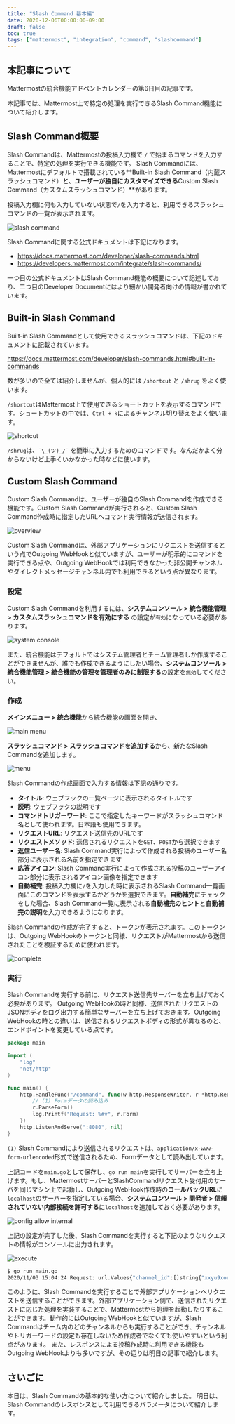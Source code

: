 ```yaml
---
title: "Slash Command 基本編"
date: 2020-12-06T00:00:00+09:00
draft: false
toc: true
tags: ["mattermost", "integration", "command", "slashcommand"]
---
```


## 本記事について

Mattermostの統合機能アドベントカレンダーの第6日目の記事です。

本記事では、Mattermost上で特定の処理を実行できるSlash Command機能について紹介します。

## Slash Command概要

Slash Commandは、Mattermostの投稿入力欄で `/` で始まるコマンドを入力することで、特定の処理を実行できる機能です。
Slash Commandには、Mattermostにデフォルトで搭載されている**Built-in Slash Command（内蔵スラッシュコマンド）**と、ユーザーが独自にカスタマイズできる**Custom Slash Command（カスタムスラッシュコマンド）**があります。

投稿入力欄に何も入力していない状態で`/`を入力すると、利用できるスラッシュコマンドの一覧が表示されます。

![slash command](https://blog.kaakaa.dev/images/posts/advent-calendar-2020/day6/slash-command.png)

Slash Commandに関する公式ドキュメントは下記になります。

* https://docs.mattermost.com/developer/slash-commands.html
* https://developers.mattermost.com/integrate/slash-commands/

一つ目の公式ドキュメントはSlash Command機能の概要について記述しており、二つ目のDeveloper Documentにはより細かい開発者向けの情報が書かれています。


## Built-in Slash Command
Built-in Slash Commandとして使用できるスラッシュコマンドは、下記のドキュメントに記載されています。

https://docs.mattermost.com/developer/slash-commands.html#built-in-commands

数が多いので全ては紹介しませんが、個人的には `/shortcut` と `/shrug` をよく使います。

`/shortcut`はMattermost上で使用できるショートカットを表示するコマンドです。ショートカットの中では、`Ctrl + k`によるチャンネル切り替えをよく使います。

![shortcut](https://blog.kaakaa.dev/images/posts/advent-calendar-2020/day6/shortcut.png)

`/shrug`は、`¯\_(ツ)_/¯` を簡単に入力するためのコマンドです。なんだかよく分からないけど上手くいかなかった時などに使います。

## Custom Slash Command
Custom Slash Commandは、ユーザーが独自のSlash Commandを作成できる機能です。Custom Slash Commandが実行されると、Custom Slash Command作成時に指定したURLへコマンド実行情報が送信されます。

![overview](https://blog.kaakaa.dev/images/posts/advent-calendar-2020/day6/overview.drawio.png)

Custom Slash Commandは、外部アプリケーションにリクエストを送信するという点でOutgoing WebHookと似ていますが、ユーザーが明示的にコマンドを実行できる点や、Outgoing WebHookでは利用できなかった非公開チャンネルやダイレクトメッセージチャンネル内でも利用できるという点が異なります。

### 設定

Custom Slash Commandを利用するには、**システムコンソール > 統合機能管理 > カスタムスラッシュコマンドを有効にする** の設定が`有効`になっている必要があります。

![system console](https://blog.kaakaa.dev/images/posts/advent-calendar-2020/day6/config-slash-command.png)

また、統合機能はデフォルトではシステム管理者とチーム管理者しか作成することができませんが、誰でも作成できるようにしたい場合、**システムコンソール > 統合機能管理 > 統合機能の管理を管理者のみに制限する**の設定を`無効`してください。

### 作成

**メインメニュー > 統合機能**から統合機能の画面を開き、

![main menu](https://blog.kaakaa.dev/images/posts/advent-calendar-2020/day6/integration-menu.png)

**スラッシュコマンド > スラッシュコマンドを追加する**から、新たなSlash Commandを追加します。

![menu](https://blog.kaakaa.dev/images/posts/advent-calendar-2020/day6/slash-command-menu.png)

Slash Commandの作成画面で入力する情報は下記の通りです。

* **タイトル**: ウェブフックの一覧ページに表示されるタイトルです
* **説明**: ウェブフックの説明です
* **コマンドトリガーワード**: ここで指定したキーワードがスラッシュコマンド名として使われます。日本語も使用できます。
* **リクエストURL**: リクエスト送信先のURLです
* **リクエストメソッド**: 送信されるリクエストを`GET`、`POST`から選択できます
* **返信ユーザー名**: Slash Command実行によって作成される投稿のユーザー名部分に表示される名前を指定できます
* **応答アイコン**: Slash Command実行によって作成される投稿のユーザーアイコン部分に表示されるアイコン画像を指定できます
* **自動補完**: 投稿入力欄に`/`を入力した時に表示されるSlash Command一覧画面にこのコマンドを表示するかどうかを選択できます。**自動補完**にチェックをした場合、Slash Command一覧に表示される**自動補完のヒント**と**自動補完の説明**を入力できるようになります。

Slash Commandの作成が完了すると、トークンが表示されます。このトークンは、Outgoing WebHookのトークンと同様、リクエストがMattermostから送信されたことを検証するために使われます。

![complete](https://blog.kaakaa.dev/images/posts/advent-calendar-2020/day6/complete-slash-command.png)

### 実行

Slash Commandを実行する前に、リクエスト送信先サーバーを立ち上げておく必要があります。
Outgoing WebHookの時と同様、送信されたリクエストのJSONボディをログ出力する簡単なサーバーを立ち上げておきます。Outgoing WebHookの時との違いは、送信されるリクエストボディの形式が異なるのと、エンドポイントを変更している点です。

```go:main.go
package main

import (
	"log"
	"net/http"
)

func main() {
	http.HandleFunc("/command", func(w http.ResponseWriter, r *http.Request) {
		// (1) Formデータの読み込み
		r.ParseForm()
		log.Printf("Request: %#v", r.Form)
	})
	http.ListenAndServe(":8080", nil)
}
```

`(1)` Slash Commandにより送信されるリクエストは、`application/x-www-form-urlencoded`形式で送信されるため、Formデータとして読み出しています。

上記コードを`main.go`として保存し、`go run main`を実行してサーバーを立ち上げます。もし、MattermostサーバーとSlashCommandリクエスト受付用のサーバを同じマシン上で起動し、Outgoing WebHook作成時の**コールバックURL**に`localhost`のサーバーを指定している場合、**システムコンソール > 開発者 > 信頼されていない内部接続を許可する**に`localhost`を追加しておく必要があります。

![config allow internal](https://blog.kaakaa.dev/images/posts/advent-calendar-2020/day6/config-allow-internal.png)

上記の設定が完了した後、Slash Commandを実行すると下記のようなリクエストの情報がコンソールに出力されます。

![execute](https://blog.kaakaa.dev/images/posts/advent-calendar-2020/day6/execute-slash-command.png)

```bash
$ go run main.go 
2020/11/03 15:04:24 Request: url.Values{"channel_id":[]string{"xxyu9xoref8mjgy3s9i5y7776y"}, "channel_name":[]string{"slash-command"}, "command":[]string{"/サンプルコマンド"}, "response_url":[]string{"http://localhost:8065/hooks/commands/5xthz8jf67ggx8heopn1ay1tqe"}, "team_domain":[]string{"test"}, "team_id":[]string{"9d1xf4gg7fnibxs8fdw6fo5fre"}, "text":[]string{""}, "token":[]string{"8w7foap4ufrsfczda8uez51yxo"}, "trigger_id":[]string{"bm1udGhmOGs3ZmJmeGpmb3dnODZnY2NzaWU6ODd4OTN1bzhwZm56ZHJvOWt0Y21vYnBhMXI6MTYwNDM4MzQ2NDI4MTpNRVVDSUZ5Vjc0NmwrWWt3UVUrUkwrUzFaYWlTMStnYTZPa2ZsSzJtSTBBL2wzNThBaUVBOFpTY2hjblZLa05scVU0MVNmc2l0cEdGanpXWE9tREdKK2NTeUFiRURHYz0="}, "user_id":[]string{"87x93uo8pfnzdro9ktcmobpa1r"}, "user_name":[]string{"kaakaa"}}
```

このように、Slash Commandを実行することで外部アプリケーションへリクエストを送信することができます。外部アプリケーション側で、送信されたリクエストに応じた処理を実装することで、Mattermostから処理を起動したりすることができます。動作的にはOutgoing WebHookと似ていますが、Slash Commandはチーム内のどのチャンネルからも実行することができ、チャンネルやトリガーワードの設定も存在しないため作成者でなくても使いやすいという利点があります。
また、レスポンスによる投稿作成時に利用できる機能もOutgoing WebHookよりも多いですが、その辺りは明日の記事で紹介します。

## さいごに

本日は、Slash Commandの基本的な使い方について紹介しました。
明日は、Slash Commandのレスポンスとして利用できるパラメータについて紹介します。
